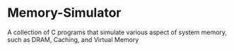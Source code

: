 # Memory-Simulator
A collection of C programs that simulate various aspect of system memory, such as DRAM, Caching, and Virtual Memory
